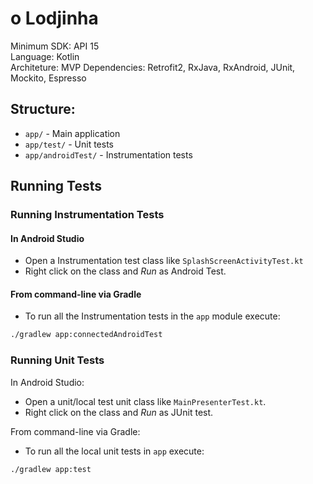 # o Lodjinha

Minimum SDK: API 15</br>
Language: Kotlin</br>
Architeture: MVP
Dependencies: Retrofit2, RxJava, RxAndroid, JUnit, Mockito, Espresso

## Structure:

- `app/` - Main application
- `app/test/` - Unit tests
- `app/androidTest/` - Instrumentation tests

## Running Tests

### Running Instrumentation Tests

#### In Android Studio
- Open a Instrumentation test class like `SplashScreenActivityTest.kt`
- Right click on the class and *Run* as Android Test.

#### From command-line via Gradle
- To run all the Instrumentation tests in the `app` module execute:

``` sh
./gradlew app:connectedAndroidTest
```

### Running Unit Tests
In Android Studio:
- Open a unit/local test unit class like `MainPresenterTest.kt`.
- Right click on the class and *Run* as JUnit test.

From command-line via Gradle:
- To run all the local unit tests in `app` execute:

```
./gradlew app:test
```

